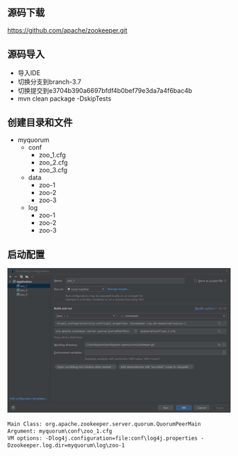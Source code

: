 ## 源码下载
https://github.com/apache/zookeeper.git

## 源码导入
- 导入IDE
- 切换分支到branch-3.7
- 切换提交到e3704b390a6697bfdf4b0bef79e3da7a4f6bac4b
- mvn clean package -DskipTests

## 创建目录和文件
- myquorum
    - conf
        - zoo_1.cfg
        - zoo_2.cfg
        - zoo_3.cfg
    - data
        - zoo-1
        - zoo-2
        - zoo-3
    - log
        - zoo-1
        - zoo-2
        - zoo-3

## 启动配置
![img.png](img.png)
```
Main Class: org.apache.zookeeper.server.quorum.QuorumPeerMain
Argument: myquorum\conf\zoo_1.cfg
VM options: -Dlog4j.configuration=file:conf\log4j.properties -Dzookeeper.log.dir=myquorum\log\zoo-1
```
